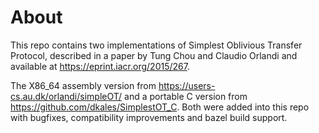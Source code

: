 About
==
This repo contains two implementations of Simplest Oblivious Transfer Protocol, described in a paper by Tung Chou and Claudio Orlandi and available at https://eprint.iacr.org/2015/267.

The X86_64 assembly version from https://users-cs.au.dk/orlandi/simpleOT/ and a portable C version from https://github.com/dkales/SimplestOT_C. Both were added into this repo with bugfixes, compatibility improvements and bazel build support.
